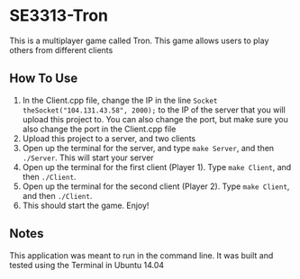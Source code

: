 SE3313-Tron
===========
This is a multiplayer game called Tron. This game allows users to play others from different clients

How To Use
-----------
1. In the Client.cpp file, change the IP in the line `Socket theSocket("104.131.43.58", 2000);` to the IP of the server that you will upload this project to. You can also change the port, but make sure you also change the port in the Client.cpp file
2. Upload this project to a server, and two clients
2. Open up the terminal for the server, and type `make Server`, and then `./Server`. This will start your server
3. Open up the terminal for the first client (Player 1). Type `make Client`, and then `./Client`.
4. Open up the terminal for the second client (Player 2). Type `make Client`, and then `./Client`.
5. This should start the game. Enjoy!

Notes
-----------
This application was meant to run in the command line. It was built and tested using the Terminal in Ubuntu 14.04
